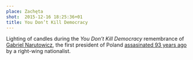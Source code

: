 ```yaml
---
place: Zachęta
shot:  2015-12-16 18:25:36+01
title: You Don’t Kill Democracy
---
```


Lighting of candles during the _You Don’t Kill Democracy_ remembrance of [Gabriel Narutowicz](https://en.wikipedia.org/wiki/Gabriel_Narutowicz), the first president of Poland [assasinated 93 years ago](https://en.wikipedia.org/wiki/Assassination_of_Gabriel_Narutowicz) by a right-wing nationalist.
